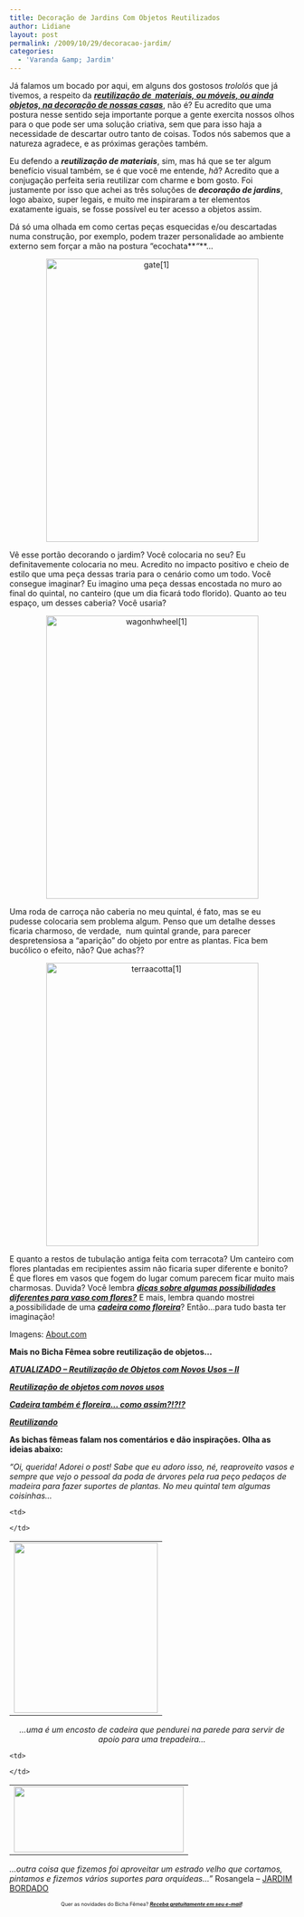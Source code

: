 ```yaml
---
title: Decoração de Jardins Com Objetos Reutilizados
author: Lidiane
layout: post
permalink: /2009/10/29/decoracao-jardim/
categories:
  - 'Varanda &amp; Jardim'
---
```

Já falamos um bocado por aqui, em alguns dos gostosos _trololós_ que já tivemos, a respeito da <a href="http://www.trololodemulher.com.br/2009/10/07/reutilizao-de-objetos-com-novos-usos-ii/" target="_self"><strong><em>reutilização de  materiais, ou móveis, ou ainda objetos, na decoração de nossas casas</em></strong></a>, não é? Eu acredito que uma postura nesse sentido seja importante porque a gente exercita nossos olhos para o que pode ser uma solução criativa, sem que para isso haja a necessidade de descartar outro tanto de coisas. Todos nós sabemos que a natureza agradece, e as próximas gerações também.

Eu defendo a **_reutilização de materiais_**, sim, mas há que se ter algum benefício visual também, se é que você me entende, _hã_? Acredito que a conjugação perfeita seria reutilizar com charme e bom gosto. Foi justamente por isso que achei as três soluções de **_decoração de jardins_**, logo abaixo, super legais, e muito me inspiraram a ter elementos exatamente iguais, se fosse possível eu ter acesso a objetos assim.

Dá só uma olhada em como certas peças esquecidas e/ou descartadas numa construção, por exemplo, podem trazer personalidade ao ambiente externo sem forçar a mão na postura &#8220;ecochata**_&#8220;_**…

<p style="text-align: center;">
  <img class="size-full wp-image-2762  aligncenter" title="gate[1]" src="https://www.trololodemulher.com.br/2009/10/gate1.jpg" alt="gate[1]" width="375" height="500" />
</p>

Vê esse portão decorando o jardim? Você colocaria no seu? Eu definitavemente colocaria no meu. Acredito no impacto positivo e cheio de estilo que uma peça dessas traria para o cenário como um todo. Você consegue imaginar? Eu imagino uma peça dessas encostada no muro ao final do quintal, no canteiro (que um dia ficará todo florido). Quanto ao teu espaço, um desses caberia? Você usaria?

<p style="text-align: center;">
  <img class="size-full wp-image-2764  aligncenter" title="wagonhwheel[1]" src="https://www.trololodemulher.com.br/2009/10/wagonhwheel1.jpg" alt="wagonhwheel[1]" width="375" height="500" />
</p>

Uma roda de carroça não caberia no meu quintal, é fato, mas se eu pudesse colocaria sem problema algum. Penso que um detalhe desses ficaria charmoso, de verdade,  num quintal grande, para parecer despretensiosa a &#8220;aparição&#8221; do objeto por entre as plantas. Fica bem bucólico o efeito, não? Que achas??

<p style="text-align: center;">
  <img class="size-full wp-image-2766  aligncenter" title="terraacotta[1]" src="https://www.trololodemulher.com.br/2009/10/terraacotta1.jpg" alt="terraacotta[1]" width="375" height="500" />
</p>

E quanto a restos de tubulação antiga feita com terracota? Um canteiro com flores plantadas em recipientes assim não ficaria super diferente e bonito? É que flores em vasos que fogem do lugar comum parecem ficar muito mais charmosas. Duvida? Você lembra <a href="http://www.trololodemulher.com.br/2009/02/15/sim-falei-das-flores/" target="_self"><strong><em>dicas sobre algumas possibilidades diferentes para vaso com flores?</em></strong></a> E mais, lembra quando mostrei a<a href="http://www.trololodemulher.com.br/2009/02/23/cadeira-tambm-floreira-como-assim/" target="_self"> </a>possibilidade de uma **_<a href="http://www.trololodemulher.com.br/2009/02/23/cadeira-tambm-floreira-como-assim/" target="_self">cadeira como floreira</a>_**? Então&#8230;para tudo basta ter imaginação!

Imagens: <a href="http://www.about.com/" target="_blank" rel="noopener noreferrer">About.com</a>

**Mais no Bicha Fêmea sobre reutilização de objetos&#8230;**

<a href="http://www.trololodemulher.com.br/2009/10/07/reutilizao-de-objetos-com-novos-usos-ii/" target="_self"><strong><em>ATUALIZADO – Reutilização de Objetos com Novos Usos – II</em></strong></a>

**_<a href="http://www.trololodemulher.com.br/2009/10/06/reutilizacao-de-objetos-com-novos-usos/" target="_self">Reutilização de objetos com novos usos</a>_**

<a href="http://www.trololodemulher.com.br/2009/02/23/cadeira-tambm-floreira-como-assim/" target="_self"><strong><em>Cadeira também é floreira… como assim?!?!?</em></strong></a>

**_<a href="http://www.trololodemulher.com.br/2009/01/28/reutilizando/" target="_self">Reutilizando</a>_**

**As bichas fêmeas falam nos comentários e dão inspirações. Olha as ideias abaixo:**

_&#8220;Oi, querida! Adorei o post! Sabe que eu adoro isso, né, reaproveito vasos e sempre que vejo o pessoal da poda de árvores pela rua peço pedaços de madeira para fazer suportes de plantas. No meu quintal tem algumas coisinhas&#8230;_

<table align="center">
  <tr>
    <td>
      <a href="https://www.trololodemulher.com.br/2010/05/cadeira-jardim.jpg"><img class="alignnone size-medium wp-image-4686" title="cadeira jardim" src="https://www.trololodemulher.com.br/2010/05/cadeira-jardim-254x300.jpg" alt="" width="254" height="300" /></a>
    </td>
    
    <td>
       
    </td>
  </tr>
</table>

<p style="text-align: center;">
  <em>&#8230;uma é um encosto de cadeira que pendurei na parede para servir de apoio para uma trepadeira&#8230;</em>
</p>

<table align="center">
  <tr>
    <td>
      <a href="https://www.trololodemulher.com.br/2010/05/suporte-orquideas-reaproveitado.jpg"><img class="alignnone size-medium wp-image-4687" title="suporte orquídeas reaproveitado" src="https://www.trololodemulher.com.br/2010/05/suporte-orquideas-reaproveitado-300x116.jpg" alt="" width="300" height="116" /></a>
    </td>
    
    <td>
       
    </td>
  </tr>
</table>

_&#8230;outra coisa que fizemos foi aproveitar um estrado velho que cortamos, pintamos e fizemos vários suportes para orquídeas&#8230;&#8221;_ Rosangela &#8211; <a href="http://jardimbordado-pintandoebordando.blogspot.com/" target="_blank" rel="noopener noreferrer">JARDIM BORDADO</a>

<p style="text-align: center;">
  <span style="font-size: xx-small;">Quer as novidades do Bicha Fêmea? <strong><em><a href="http://feedburner.google.com/fb/a/mailverify?uri=blogbichafemea&loc=pt_BR">Receba gratuitamente em seu e-mail</a></em></strong>!</span>
</p>